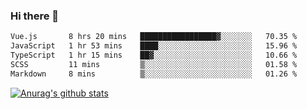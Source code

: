 ### Hi there 👋



<!--
**webB1an/webB1an** is a ✨ _special_ ✨ repository because its `README.md` (this file) appears on your GitHub profile.

Here are some ideas to get you started:

- 🔭 I’m currently working on ...
- 🌱 I’m currently learning ...
- 👯 I’m looking to collaborate on ...
- 🤔 I’m looking for help with ...
- 💬 Ask me about ...
- 📫 How to reach me: ...
- 😄 Pronouns: ...
- ⚡ Fun fact: ...
-->

<!--START_SECTION:waka-->

```txt
Vue.js       8 hrs 20 mins   █████████████████▓░░░░░░░   70.35 %
JavaScript   1 hr 53 mins    ████░░░░░░░░░░░░░░░░░░░░░   15.96 %
TypeScript   1 hr 15 mins    ██▓░░░░░░░░░░░░░░░░░░░░░░   10.66 %
SCSS         11 mins         ▒░░░░░░░░░░░░░░░░░░░░░░░░   01.58 %
Markdown     8 mins          ▒░░░░░░░░░░░░░░░░░░░░░░░░   01.26 %
```

<!--END_SECTION:waka-->


[![Anurag's github stats](https://github-readme-stats.vercel.app/api?username=webB1an&show_icons=true&theme=radical)](https://github.com/anuraghazra/github-readme-stats)


